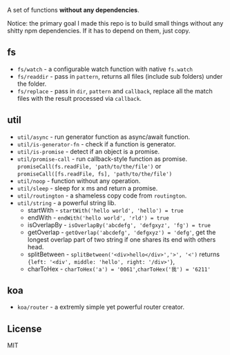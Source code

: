 A set of functions __without any dependencies__.

Notice: the primary goal I made this repo is to build small things without any shitty npm dependencies. If it has to depend on them, just copy.

fs
----

- `fs/watch` - a configurable watch function with native `fs.watch`
- `fs/readdir` - pass in `pattern`, returns all files (include sub folders) under the folder.
- `fs/replace` - pass in `dir`, `pattern` and `callback`, replace all the match files with the result processed via `callback`.

util
-----

- `util/async` - run generator function as async/await function.
- `util/is-generator-fn` - check if a function is generator.
- `util/is-promise` - detect if an object is a promise.
- `util/promise-call` - run callback-style function as promise. `promiseCall(fs.readFile, 'path/to/the/file')` or `promiseCall([fs.readFile, fs], 'path/to/the/file')`
- `util/noop`       - function without any operation.
- `util/sleep`      - sleep for x ms and return a promise.
- `util/routington` - a shameless copy code from `routington`.
- `util/string` - a powerful string lib.
    * startWith - `startWith('hello world', 'hello') = true` 
    * endWith - `endWith('hello world', 'rld') = true` 
    * isOverlapBy -  `isOverlapBy('abcdefg', 'defgxyz', 'fg') = true`
    * getOverlap - `getOverlap('abcdefg', 'defgxyz') = 'defg'`, get the longest overlap part of two string if one shares its end with others head.
    * splitBetween - `splitBetween('<div>hello</div>','>', '<')` returns `{left: '<div', middle: 'hello', right: '/div>'}`,
    * charToHex - `charToHex('a') = '0061'`,`charToHex('我') = '6211'`

koa
----
- `koa/router`     -  a extremly simple yet powerful router creator.

License
---
MIT

